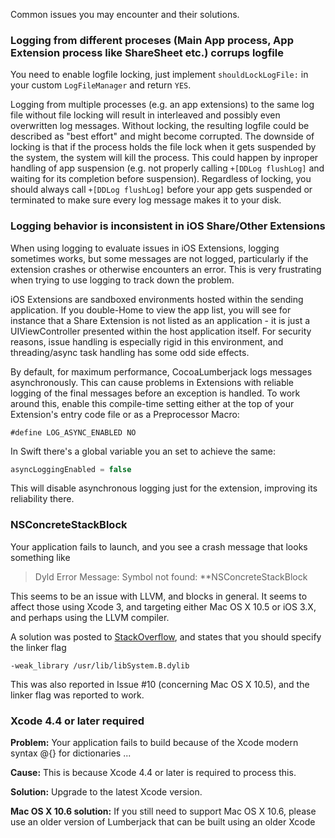 Common issues you may encounter and their solutions.

### Logging from different proceses (Main App process, App Extension process like ShareSheet etc.) corrups logfile

You need to enable logfile locking, just implement `shouldLockLogFile:` in your custom `LogFileManager` and return `YES`.

Logging from multiple processes (e.g. an app extensions) to the same log file without file locking will result
in interleaved and possibly even overwritten log messages.
Without locking, the resulting logfile could be described as "best effort" and might become corrupted.
The downside of locking is that if the process holds the file lock when it gets suspended by the system, the system will kill the process.
This could happen by inproper handling of app suspension (e.g. not properly calling `+[DDLog flushLog]` and waiting for its completion before suspension).
Regardless of locking, you should always call `+[DDLog flushLog]` before your app gets suspended or terminated to make sure every log message makes it to your disk.

### Logging behavior is inconsistent in iOS Share/Other Extensions

When using logging to evaluate issues in iOS Extensions, logging sometimes works, but some messages are not logged, particularly if the extension crashes or otherwise encounters an error. This is very frustrating when trying to use logging to track down the problem.

iOS Extensions are sandboxed environments hosted within the sending application. If you double-Home to view the app list, you will see for instance that a Share Extension is not listed as an application - it is just a UIViewController presented within the host application itself. For security reasons, issue handling is especially rigid in this environment, and threading/async task handling has some odd side effects.

By default, for maximum performance, CocoaLumberjack logs messages asynchronously. This can cause problems in Extensions with reliable logging of the final messages before an exception is handled. To work around this, enable this compile-time setting either at the top of your Extension's entry code file or as a Preprocessor Macro:

```objc
#define LOG_ASYNC_ENABLED NO
```

In Swift there's a global variable you an set to achieve the same:
```swift
asyncLoggingEnabled = false
```

This will disable asynchronous logging just for the extension, improving its reliability there.

### NSConcreteStackBlock

Your application fails to launch, and you see a crash message that looks something like
> Dyld Error Message: Symbol not found: **NSConcreteStackBlock

This seems to be an issue with LLVM, and blocks in general. It seems to affect those using Xcode 3, and targeting either Mac OS X 10.5 or iOS 3.X, and perhaps using the LLVM compiler.

A solution was posted to [StackOverflow](http://stackoverflow.com/questions/3313786/ios-4-app-crashes-at-startup-on-ios-3-1-3-symbol-not-found-nsconcretestackblo), and states that you should specify the linker flag
```objc
-weak_library /usr/lib/libSystem.B.dylib
```

This was also reported in Issue \#10 (concerning Mac OS X 10.5), and the linker flag was reported to work.

### Xcode 4.4 or later required

**Problem:** Your application fails to build because of the Xcode modern syntax @{} for dictionaries ...

**Cause:** This is because Xcode 4.4 or later is required to process this.

**Solution:** Upgrade to the latest Xcode version.

**Mac OS X 10.6 solution:** If you still need to support Mac OS X 10.6, please use an older version of Lumberjack that can be built using an older Xcode

